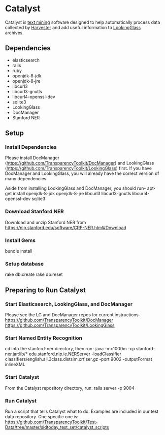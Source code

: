 Catalyst
========

Catalyst is [text mining](https://en.wikipedia.org/wiki/Text_mining) software
designed to help automatically process data collected by
[Harvester](https://github.com/TransparencyToolkit/Harvester) and add useful
information to
[LookingGlass](https://github.com/TransparencyToolkit/LookingGlass)
archives.


## Dependencies

* elasticsearch
* rails
* ruby 
* openjdk-8-jdk
* openjdk-8-jre
* libcurl3
* libcurl3-gnutls
* libcurl4-openssl-dev
* sqlite3
* LookingGlass
* DocManager
* Stanford NER

## Setup

### Install Dependencies

Please install DocManager (https://github.com/TransparencyToolkit/DocManager)
and LookingGlass (https://github.com/TransparencyToolkit/LookingGlass)
first. If you have DocManager and LookingGlass, you will already have the
correct version of many dependencies.

Aside from installing LookingGlass and DocManager, you should run-
apt-get install openjdk-8-jdk openjdk-8-jre libcurl3 libcurl3-gnutls
libcurl4-openssl-dev sqlite3

### Download Stanford NER

Download and unzip Stanford NER from https://nlp.stanford.edu/software/CRF-NER.html#Download

### Install Gems

bundle install

### Setup database

rake db:create
rake db:reset


## Preparing to Run Catalyst

### Start Elasticsearch, LookingGlass, and DocManager

Please see the LG and DocManager repos for current instructions-
https://github.com/TransparencyToolkit/DocManager
https://github.com/TransparencyToolkit/LookingGlass

### Start Named Entity Recognition

cd into the stanford-ner directory, then run-
java -mx1000m -cp stanford-ner.jar:lib/* edu.stanford.nlp.ie.NERServer -loadClassifier classifiers/english.all.3class.distsim.crf.ser.gz -port 9002 -outputFormat inlineXML

### Start Catalyst

From the Catalyst repository directory, run:
rails server -p 9004

### Run Catalyst

Run a script that tells Catalyst what to do. Examples are included in our test
data repository. One specific one is:
https://github.com/TransparencyToolkit/Test-Data/tree/master/sidtoday_test_set/catalyst_scripts



